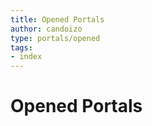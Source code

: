 ```yaml
---
title: Opened Portals
author: candoizo
type: portals/opened
tags:
- index
---
```


# Opened Portals
